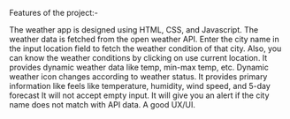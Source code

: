 Features of the project:-

The weather app is designed using HTML, CSS, and Javascript. 
The weather data is fetched from the open weather API. 
Enter the city name in the input location field to fetch the weather condition of that city. Also, you can know the weather conditions by clicking on use current location. 
It provides dynamic weather data like temp, min-max temp, etc.
Dynamic weather icon changes according to weather status.
It provides primary information like feels like temperature, humidity, wind speed, and 5-day forecast
It will not accept empty input.
It will give you an alert if the city name does not match with API data.
A good UX/UI.
